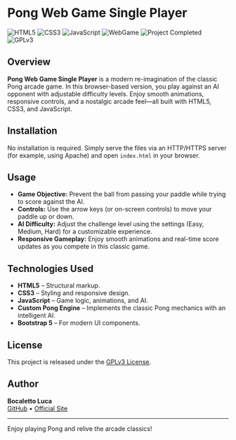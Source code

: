 # Pong Web Game Single Player

![HTML5](https://img.shields.io/badge/HTML5-E34F26?logo=html5&style=for-the-badge)
![CSS3](https://img.shields.io/badge/CSS3-1572B6?logo=css3&style=for-the-badge)
![JavaScript](https://img.shields.io/badge/JavaScript-F7DF1E?logo=javascript&style=for-the-badge)
![WebGame](https://img.shields.io/badge/WebGame-Pong-blue?style=for-the-badge)
![Project Completed](https://img.shields.io/badge/Project-Completed-green?style=for-the-badge)
![GPLv3](https://img.shields.io/badge/License-GPLv3-blue?style=for-the-badge)

## Overview

**Pong Web Game Single Player** is a modern re-imagination of the classic Pong arcade game. In this browser-based version, you play against an AI opponent with adjustable difficulty levels. Enjoy smooth animations, responsive controls, and a nostalgic arcade feel—all built with HTML5, CSS3, and JavaScript.

## Installation

No installation is required. Simply serve the files via an HTTP/HTTPS server (for example, using Apache) and open `index.html` in your browser.

## Usage

- **Game Objective:** Prevent the ball from passing your paddle while trying to score against the AI.
- **Controls:** Use the arrow keys (or on-screen controls) to move your paddle up or down.
- **AI Difficulty:** Adjust the challenge level using the settings (Easy, Medium, Hard) for a customizable experience.
- **Responsive Gameplay:** Enjoy smooth animations and real-time score updates as you compete in this classic game.

## Technologies Used

- **HTML5** – Structural markup.
- **CSS3** – Styling and responsive design.
- **JavaScript** – Game logic, animations, and AI.
- **Custom Pong Engine** – Implements the classic Pong mechanics with an intelligent AI.
- **Bootstrap 5** – For modern UI components.

## License

This project is released under the [GPLv3 License](https://www.gnu.org/licenses/gpl-3.0.en.html).

## Author

**Bocaletto Luca**  
[GitHub](https://bocaletto-luca.github.io) • [Official Site](https://bocalettoluca.altervista.org)

---

Enjoy playing Pong and relive the arcade classics!

